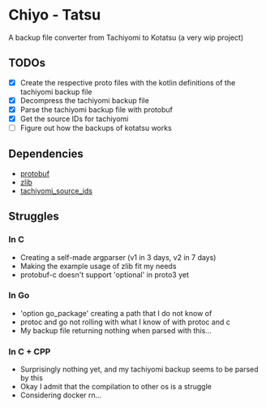 # Chiyo - Tatsu

A backup file converter from Tachiyomi to Kotatsu (a very wip project)

## TODOs

-   [x] Create the respective proto files with the kotlin definitions of the
        tachiyomi backup file
-   [x] Decompress the tachiyomi backup file
-   [x] Parse the tachiyomi backup file with protobuf
-   [x] Get the source IDs for tachiyomi
-   [ ] Figure out how the backups of kotatsu works

## Dependencies

-   [protobuf](https://github.com/protocolbuffers/protobuf)
-   [zlib](https://github.com/madler/zlib)
-   [tachiyomi_source_ids](https://raw.githubusercontent.com/ThePBone/tachiyomi-extensions-revived/repo/index.min.json)

## Struggles

### In C

-   Creating a self-made argparser (v1 in 3 days, v2 in 7 days)
-   Making the example usage of zlib fit my needs
-   protobuf-c doesn't support 'optional' in proto3 yet

### In Go

-   'option go_package' creating a path that I do not know of
-   protoc and go not rolling with what I know of with protoc and c
-   My backup file returning nothing when parsed with this...

### In C + CPP

-   Surprisingly nothing yet, and my tachiyomi backup seems to be parsed by this
-   Okay I admit that the compilation to other os is a struggle
-   Considering docker rn...
